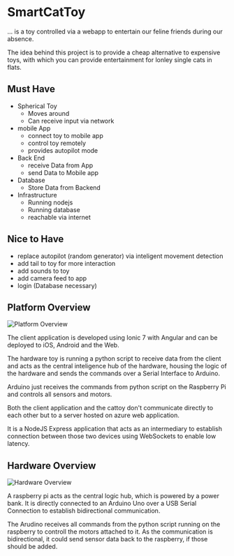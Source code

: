 # SmartCatToy


… is a toy controlled via a webapp to entertain our feline friends during our absence.

The idea behind this project is to provide a cheap alternative to expensive toys, with which you can provide entertainment for lonley single cats in flats.

## Must Have

- Spherical Toy
    - Moves around
    - Can receive input via network
- mobile App
    - connect toy to mobile app
    - control toy remotely
    - provides autopilot mode
- Back End
    - receive Data from App
    - send Data to Mobile app
- Database
    - Store Data from Backend
- Infrastructure
    - Running nodejs
    - Running database
    - reachable via internet

## Nice to Have

- replace autopilot (random generator) via inteligent movement detection
- add tail to toy for more interaction
- add sounds to toy
- add camera feed to app
- login (Database necessary)

## Platform Overview

![Platform Overview](https://raw.githubusercontent.com/rmm2908/smartcattoy/main/documentation/static/images/Overview.png)  

The client application is developed using Ionic 7 with Angular and can be deployed to iOS, Android and the Web.

The hardware toy is running a python script to receive data from the client and acts as the central inteligence hub of the hardware, housing the logic of the hardware and sends the commands over a Serial Interface to Arduino.

Arduino just receives the commands from python script on the Raspberry Pi and controls all sensors and motors.

Both the client application and the cattoy don't communicate directly to each other but to a server hosted on azure web application.

It is a NodeJS Express application that acts as an intermediary to establish connection between those two devices using WebSockets to enable low latency.



## Hardware Overview

![Hardware Overview](https://raw.githubusercontent.com/rmm2908/smartcattoy/main/documentation/static/images/HardwareOverview.png)  

A raspberry pi acts as the central logic hub, which is powered by a power bank.
It is directly connected to an Arduino Uno over a USB Serial Connection to establish bidirectional communication.

The Arudino receives all commands from the python script running on the raspberry to controll the motors attached to it. 
As the communication is bidirectional, it could send sensor data back to the raspberry, if those should be added.

